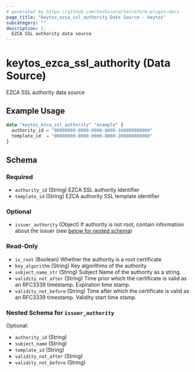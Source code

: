 ```yaml
---
# generated by https://github.com/hashicorp/terraform-plugin-docs
page_title: "keytos_ezca_ssl_authority Data Source - keytos"
subcategory: ""
description: |-
  EZCA SSL authority data source
---
```


# keytos_ezca_ssl_authority (Data Source)

EZCA SSL authority data source

## Example Usage

```terraform
data "keytos_ezca_ssl_authority" "example" {
  authority_id = "00000000-0000-0000-0000-100000000000"
  template_id  = "00000000-0000-0000-0000-200000000000"
}
```

<!-- schema generated by tfplugindocs -->
## Schema

### Required

- `authority_id` (String) EZCA SSL authority identifier
- `template_id` (String) EZCA authority SSL template identifier

### Optional

- `issuer_authority` (Object) If authority is not root, contain information about the issuer (see [below for nested schema](#nestedatt--issuer_authority))

### Read-Only

- `is_root` (Boolean) Whether the authority is a root certificate
- `key_algorithm` (String) Key algorithms of the authority
- `subject_name_str` (String) Subject Name of the authority as a string.
- `validity_not_after` (String) Time prior which the certificate is valid as an RFC3339 timestamp. Expiration time stamp.
- `validity_not_before` (String) Time after which the certificate is valid as an RFC3339 timestamp. Validity start time stamp.

<a id="nestedatt--issuer_authority"></a>
### Nested Schema for `issuer_authority`

Optional:

- `authority_id` (String)
- `subject_name` (String)
- `template_id` (String)
- `validity_not_after` (String)
- `validity_not_before` (String)
